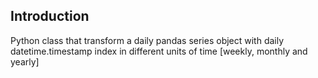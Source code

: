 ## Introduction

Python class that transform a daily pandas series object with daily datetime.timestamp index in different units of time [weekly, monthly and yearly]